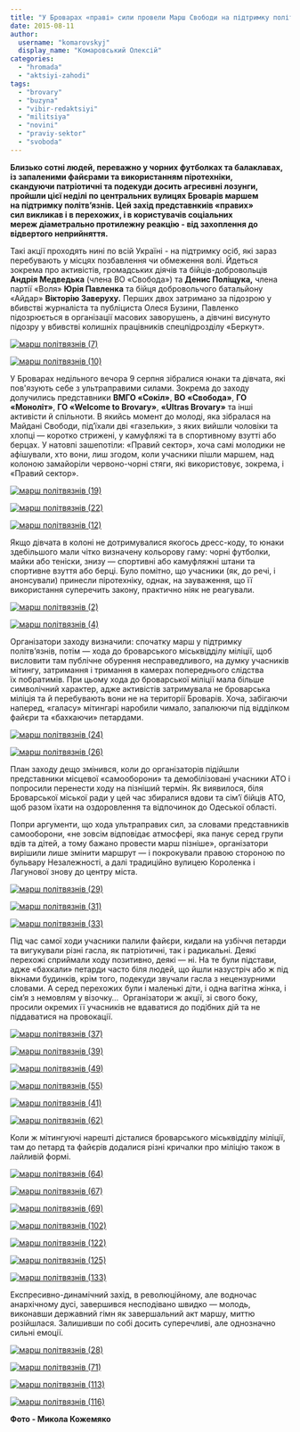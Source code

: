 ```yaml
---
title: "У Броварах «праві» сили провели Марш Свободи на підтримку політв’язнів"
date: 2015-08-11
author: 
  username: "komarovskyj"
  display_name: "Комаровський Олексій"
categories: 
  - "hromada"
  - "aktsiyi-zahodi"
tags: 
  - "brovary"
  - "buzyna"
  - "vibir-redaktsiyi"
  - "militsiya"
  - "novini"
  - "praviy-sektor"
  - "svoboda"
---
```


**Близько сотні людей, переважно у чорних футболках та балаклавах, із запаленими файєрами та використанням піротехніки, скандуючи патріотичні та подекуди досить агресивні лозунги, пройшли цієї неділі по центральних вулицях Броварів маршем на підтримку політв’язнів. Цей захід представнкиів «правих» сил викликав і в перехожих, і в користувачів соціальних мереж діаметрально протилежну реакцію - від захоплення до відвертого неприйняття.**

Такі акції проходять нині по всій Україні - на підтримку осіб, які зараз перебувають у місцях позбавлення чи обмеження волі. Йдеться зокрема про активістів, громадських діячів та бійців-добровольців **Андрія Медведька** (члена ВО «Свобода») та **Денис Поліщука,** члена партії «Воля» **Юрія Павленка** та бійця добровольчого батальйону «Айдар» **Вікторію Заверуху.** Перших двох затримано за підозрою у вбивстві журналіста та публіциста Олеся Бузини, Павленко підозрюється в організації масових заворушень, а дівчині висунуто підозру у вбивстві колишніх працівників спецпідрозділу «Беркут».

[![марш політвязнів (7)](https://mpz.brovary.org/wp-content/uploads/2015/08/marsh-politvyazniv-7.jpg)](https://mpz.brovary.org/wp-content/uploads/2015/08/marsh-politvyazniv-7.jpg)

[![марш політвязнів (10)](https://mpz.brovary.org/wp-content/uploads/2015/08/marsh-politvyazniv-10.jpg)](https://mpz.brovary.org/wp-content/uploads/2015/08/marsh-politvyazniv-10.jpg)

У Броварах недільного вечора 9 серпня зібралися юнаки та дівчата, які пов'язують себе з ультраправими силами. Зокрема до заходу долучились представники **ВМГО «Сокіл»**, **ВО «Свобода»**, **ГО «Моноліт»**, **ГО «Welcome to Brovary»**, **«Ultras Brovary»** та інші активісти й спільноти. В якийсь момент до молоді, яка зібралася на Майдані Свободи, під’їхали дві «газельки», з яких вийшли чоловіки та хлопці — коротко стрижені, у камуфляжі та в спортивному взутті або берцах. У натовпі зашепотіли: «Правий сектор», хоча самі молодики не афішували, хто вони, лиш згодом, коли учасники пішли маршем, над колоною замайоріли червоно-чорні стяги, які використовує, зокрема, і «Правий сектор».

[![марш політвязнів (19)](https://mpz.brovary.org/wp-content/uploads/2015/08/marsh-politvyazniv-19.jpg)](https://mpz.brovary.org/wp-content/uploads/2015/08/marsh-politvyazniv-19.jpg)

[![марш політвязнів (22)](https://mpz.brovary.org/wp-content/uploads/2015/08/marsh-politvyazniv-22.jpg)](https://mpz.brovary.org/wp-content/uploads/2015/08/marsh-politvyazniv-22.jpg)

[![марш політвязнів (12)](https://mpz.brovary.org/wp-content/uploads/2015/08/marsh-politvyazniv-12.jpg)](https://mpz.brovary.org/wp-content/uploads/2015/08/marsh-politvyazniv-12.jpg)

Якщо дівчата в колоні не дотримувалися якогось дресс-коду, то юнаки здебільшого мали чітко визначену кольорову гаму: чорні футболки, майки або теніски, знизу — спортивні або камуфляжні штани та спортивне взуття або берці. Було помітно, що учасники (як, до речі, і анонсували) принесли піротехніку, однак, на зауваження, що її використання суперечить закону, практично ніяк не реагували.

[![марш політвязнів (2)](https://mpz.brovary.org/wp-content/uploads/2015/08/marsh-politvyazniv-2.jpg)](https://mpz.brovary.org/wp-content/uploads/2015/08/marsh-politvyazniv-2.jpg)

[![марш політвязнів (4)](https://mpz.brovary.org/wp-content/uploads/2015/08/marsh-politvyazniv-4.jpg)](https://mpz.brovary.org/wp-content/uploads/2015/08/marsh-politvyazniv-4.jpg)

Організатори заходу визначили: спочатку марш у підтримку політв’язнів, потім — хода до броварського міськвідділу міліції, щоб висловити там публічне обурення несправедливого, на думку учасників мітингу, затримання і тримання в камерах попереднього слідства їх побратимів. При цьому хода до броварської міліції мала більше символічний характер, адже активістів затримувала не броварська міліція та й перебувають вони не на території Броварів. Хоча, забігаючи наперед, «галасу» мітингарі наробили чимало, запалюючи під відділком файєри та «бахкаючи» петардами.

[![марш політвязнів (24)](https://mpz.brovary.org/wp-content/uploads/2015/08/marsh-politvyazniv-24.jpg)](https://mpz.brovary.org/wp-content/uploads/2015/08/marsh-politvyazniv-24.jpg)

[![марш політвязнів (26)](https://mpz.brovary.org/wp-content/uploads/2015/08/marsh-politvyazniv-26.jpg)](https://mpz.brovary.org/wp-content/uploads/2015/08/marsh-politvyazniv-26.jpg)

План заходу дещо змінився, коли до організаторів підійшли представники місцевої «самооборони» та демобілізовані учасники АТО і попросили перенести ходу на пізніший термін. Як виявилося, біля Броварської міської ради у цей час збиралися вдови та сім’ї бійців АТО, щоб разом їхати на оздоровлення та відпочинок до Одеської області.

Попри аргументи, що хода ультраправих сил, за словами представників самооборони, «не зовсім відповідає атмосфері, яка панує серед групи вдів та дітей, а тому бажано провести марш пізніше», організатори вирішили лише змінити маршрут — і покрокували правою стороною по бульвару Незалежності, а далі традиційно вулицею Короленка і Лагунової знову до центру міста.

[![марш політвязнів (29)](https://mpz.brovary.org/wp-content/uploads/2015/08/marsh-politvyazniv-29.jpg)](https://mpz.brovary.org/wp-content/uploads/2015/08/marsh-politvyazniv-29.jpg)

[![марш політвязнів (31)](https://mpz.brovary.org/wp-content/uploads/2015/08/marsh-politvyazniv-31.jpg)](https://mpz.brovary.org/wp-content/uploads/2015/08/marsh-politvyazniv-31.jpg)

[![марш політвязнів (33)](https://mpz.brovary.org/wp-content/uploads/2015/08/marsh-politvyazniv-33.jpg)](https://mpz.brovary.org/wp-content/uploads/2015/08/marsh-politvyazniv-33.jpg)

Під час самої ходи учасники палили файєри, кидали на узбіччя петарди та вигукували різні гасла, як патріотичні, так і радикальні. Деякі перехожі сприймали ходу позитивно, деякі — ні. На те були підстави, адже «бахкали» петарди часто біля людей, що йшли назустріч або ж під вікнами будинків, крім того, подекуди звучали гасла з нецензурними словами. А серед перехожих були і маленькі діти, і одна вагітна жінка, і сім’я з немовлям у візочку…  Організатори ж акції, зі свого боку, просили окремих її учасників не вдаватися до подібних дій та не піддаватися на провокації.

[![марш політвязнів (37)](https://mpz.brovary.org/wp-content/uploads/2015/08/marsh-politvyazniv-37.jpg)](https://mpz.brovary.org/wp-content/uploads/2015/08/marsh-politvyazniv-37.jpg)

[![марш політвязнів (39)](https://mpz.brovary.org/wp-content/uploads/2015/08/marsh-politvyazniv-39.jpg)](https://mpz.brovary.org/wp-content/uploads/2015/08/marsh-politvyazniv-39.jpg)

[![марш політвязнів (49)](https://mpz.brovary.org/wp-content/uploads/2015/08/marsh-politvyazniv-49.jpg)](https://mpz.brovary.org/wp-content/uploads/2015/08/marsh-politvyazniv-49.jpg)

[![марш політвязнів (55)](https://mpz.brovary.org/wp-content/uploads/2015/08/marsh-politvyazniv-55.jpg)](https://mpz.brovary.org/wp-content/uploads/2015/08/marsh-politvyazniv-55.jpg)

[![марш політвязнів (41)](https://mpz.brovary.org/wp-content/uploads/2015/08/marsh-politvyazniv-41.jpg)](https://mpz.brovary.org/wp-content/uploads/2015/08/marsh-politvyazniv-41.jpg)

[![марш політвязнів (62)](https://mpz.brovary.org/wp-content/uploads/2015/08/marsh-politvyazniv-62.jpg)](https://mpz.brovary.org/wp-content/uploads/2015/08/marsh-politvyazniv-62.jpg)

Коли ж мітингуючі нарешті дісталися броварського міськвідділу міліції, там до петард та файєрів додалися різні кричалки про міліцію також в лайливій формі.

[![марш політвязнів (64)](https://mpz.brovary.org/wp-content/uploads/2015/08/marsh-politvyazniv-64.jpg)](https://mpz.brovary.org/wp-content/uploads/2015/08/marsh-politvyazniv-64.jpg)

[![марш політвязнів (67)](https://mpz.brovary.org/wp-content/uploads/2015/08/marsh-politvyazniv-67.jpg)](https://mpz.brovary.org/wp-content/uploads/2015/08/marsh-politvyazniv-67.jpg)

[![марш політвязнів (69)](https://mpz.brovary.org/wp-content/uploads/2015/08/marsh-politvyazniv-69.jpg)](https://mpz.brovary.org/wp-content/uploads/2015/08/marsh-politvyazniv-69.jpg)

[![марш політвязнів (102)](https://mpz.brovary.org/wp-content/uploads/2015/08/marsh-politvyazniv-102.jpg)](https://mpz.brovary.org/wp-content/uploads/2015/08/marsh-politvyazniv-102.jpg)

[![марш політвязнів (122)](https://mpz.brovary.org/wp-content/uploads/2015/08/marsh-politvyazniv-122.jpg)](https://mpz.brovary.org/wp-content/uploads/2015/08/marsh-politvyazniv-122.jpg)

[![марш політвязнів (125)](https://mpz.brovary.org/wp-content/uploads/2015/08/marsh-politvyazniv-125.jpg)](https://mpz.brovary.org/wp-content/uploads/2015/08/marsh-politvyazniv-125.jpg)

[![марш політвязнів (133)](https://mpz.brovary.org/wp-content/uploads/2015/08/marsh-politvyazniv-133.jpg)](https://mpz.brovary.org/wp-content/uploads/2015/08/marsh-politvyazniv-133.jpg)

Експресивно-динамічний захід, в революційному, але водночас анархічному дусі, завершився несподівано швидко — молодь, виконавши державний гімн як завершальний акт маршу, миттю розійшлася. Залишивши по собі досить суперечливі, але однозначно сильні емоції.

[![марш політвязнів (28)](https://mpz.brovary.org/wp-content/uploads/2015/08/marsh-politvyazniv-28.jpg)](https://mpz.brovary.org/wp-content/uploads/2015/08/marsh-politvyazniv-28.jpg)

[![марш політвязнів (71)](https://mpz.brovary.org/wp-content/uploads/2015/08/marsh-politvyazniv-71.jpg)](https://mpz.brovary.org/wp-content/uploads/2015/08/marsh-politvyazniv-71.jpg)

[![марш політвязнів (113)](https://mpz.brovary.org/wp-content/uploads/2015/08/marsh-politvyazniv-113.jpg)](https://mpz.brovary.org/wp-content/uploads/2015/08/marsh-politvyazniv-113.jpg)

[![марш політвязнів (116)](https://mpz.brovary.org/wp-content/uploads/2015/08/marsh-politvyazniv-116.jpg)](https://mpz.brovary.org/wp-content/uploads/2015/08/marsh-politvyazniv-116.jpg)

**Фото - Микола Кожемяко**
